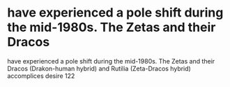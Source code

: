 # have experienced a pole shift during the mid-1980s. The Zetas and their Dracos

have experienced a pole shift during the mid-1980s. The Zetas and their Dracos
(Drakon-human hybrid) and Rutilia (Zeta-Dracos hybrid) accomplices desire
122